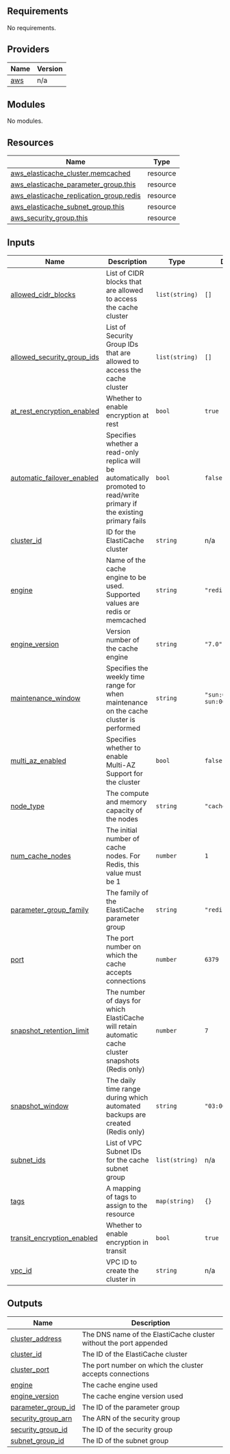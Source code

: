<!-- BEGIN_TF_DOCS -->
## Requirements

No requirements.

## Providers

| Name | Version |
|------|---------|
| <a name="provider_aws"></a> [aws](#provider\_aws) | n/a |

## Modules

No modules.

## Resources

| Name | Type |
|------|------|
| [aws_elasticache_cluster.memcached](https://registry.terraform.io/providers/hashicorp/aws/latest/docs/resources/elasticache_cluster) | resource |
| [aws_elasticache_parameter_group.this](https://registry.terraform.io/providers/hashicorp/aws/latest/docs/resources/elasticache_parameter_group) | resource |
| [aws_elasticache_replication_group.redis](https://registry.terraform.io/providers/hashicorp/aws/latest/docs/resources/elasticache_replication_group) | resource |
| [aws_elasticache_subnet_group.this](https://registry.terraform.io/providers/hashicorp/aws/latest/docs/resources/elasticache_subnet_group) | resource |
| [aws_security_group.this](https://registry.terraform.io/providers/hashicorp/aws/latest/docs/resources/security_group) | resource |

## Inputs

| Name | Description | Type | Default | Required |
|------|-------------|------|---------|:--------:|
| <a name="input_allowed_cidr_blocks"></a> [allowed\_cidr\_blocks](#input\_allowed\_cidr\_blocks) | List of CIDR blocks that are allowed to access the cache cluster | `list(string)` | `[]` | no |
| <a name="input_allowed_security_group_ids"></a> [allowed\_security\_group\_ids](#input\_allowed\_security\_group\_ids) | List of Security Group IDs that are allowed to access the cache cluster | `list(string)` | `[]` | no |
| <a name="input_at_rest_encryption_enabled"></a> [at\_rest\_encryption\_enabled](#input\_at\_rest\_encryption\_enabled) | Whether to enable encryption at rest | `bool` | `true` | no |
| <a name="input_automatic_failover_enabled"></a> [automatic\_failover\_enabled](#input\_automatic\_failover\_enabled) | Specifies whether a read-only replica will be automatically promoted to read/write primary if the existing primary fails | `bool` | `false` | no |
| <a name="input_cluster_id"></a> [cluster\_id](#input\_cluster\_id) | ID for the ElastiCache cluster | `string` | n/a | yes |
| <a name="input_engine"></a> [engine](#input\_engine) | Name of the cache engine to be used. Supported values are redis or memcached | `string` | `"redis"` | no |
| <a name="input_engine_version"></a> [engine\_version](#input\_engine\_version) | Version number of the cache engine | `string` | `"7.0"` | no |
| <a name="input_maintenance_window"></a> [maintenance\_window](#input\_maintenance\_window) | Specifies the weekly time range for when maintenance on the cache cluster is performed | `string` | `"sun:05:00-sun:06:00"` | no |
| <a name="input_multi_az_enabled"></a> [multi\_az\_enabled](#input\_multi\_az\_enabled) | Specifies whether to enable Multi-AZ Support for the cluster | `bool` | `false` | no |
| <a name="input_node_type"></a> [node\_type](#input\_node\_type) | The compute and memory capacity of the nodes | `string` | `"cache.t3.micro"` | no |
| <a name="input_num_cache_nodes"></a> [num\_cache\_nodes](#input\_num\_cache\_nodes) | The initial number of cache nodes. For Redis, this value must be 1 | `number` | `1` | no |
| <a name="input_parameter_group_family"></a> [parameter\_group\_family](#input\_parameter\_group\_family) | The family of the ElastiCache parameter group | `string` | `"redis7"` | no |
| <a name="input_port"></a> [port](#input\_port) | The port number on which the cache accepts connections | `number` | `6379` | no |
| <a name="input_snapshot_retention_limit"></a> [snapshot\_retention\_limit](#input\_snapshot\_retention\_limit) | The number of days for which ElastiCache will retain automatic cache cluster snapshots (Redis only) | `number` | `7` | no |
| <a name="input_snapshot_window"></a> [snapshot\_window](#input\_snapshot\_window) | The daily time range during which automated backups are created (Redis only) | `string` | `"03:00-04:00"` | no |
| <a name="input_subnet_ids"></a> [subnet\_ids](#input\_subnet\_ids) | List of VPC Subnet IDs for the cache subnet group | `list(string)` | n/a | yes |
| <a name="input_tags"></a> [tags](#input\_tags) | A mapping of tags to assign to the resource | `map(string)` | `{}` | no |
| <a name="input_transit_encryption_enabled"></a> [transit\_encryption\_enabled](#input\_transit\_encryption\_enabled) | Whether to enable encryption in transit | `bool` | `true` | no |
| <a name="input_vpc_id"></a> [vpc\_id](#input\_vpc\_id) | VPC ID to create the cluster in | `string` | n/a | yes |

## Outputs

| Name | Description |
|------|-------------|
| <a name="output_cluster_address"></a> [cluster\_address](#output\_cluster\_address) | The DNS name of the ElastiCache cluster without the port appended |
| <a name="output_cluster_id"></a> [cluster\_id](#output\_cluster\_id) | The ID of the ElastiCache cluster |
| <a name="output_cluster_port"></a> [cluster\_port](#output\_cluster\_port) | The port number on which the cluster accepts connections |
| <a name="output_engine"></a> [engine](#output\_engine) | The cache engine used |
| <a name="output_engine_version"></a> [engine\_version](#output\_engine\_version) | The cache engine version used |
| <a name="output_parameter_group_id"></a> [parameter\_group\_id](#output\_parameter\_group\_id) | The ID of the parameter group |
| <a name="output_security_group_arn"></a> [security\_group\_arn](#output\_security\_group\_arn) | The ARN of the security group |
| <a name="output_security_group_id"></a> [security\_group\_id](#output\_security\_group\_id) | The ID of the security group |
| <a name="output_subnet_group_id"></a> [subnet\_group\_id](#output\_subnet\_group\_id) | The ID of the subnet group |
<!-- END_TF_DOCS -->